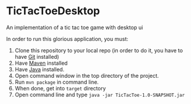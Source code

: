 # TicTacToeDesktop
An implementation of a tic tac toe game with desktop ui

In order to run this glorious application, you must:
1. Clone this repository to your local repo (in order to do it, you have to have [Git](https://git-scm.com/) installed)
2. Have [Maven](https://maven.apache.org/) installed
3. Have [Java](http://www.oracle.com/technetwork/java/javase/downloads/index.html) installed.
4. Open command window in the top directory of the project.
4. Run `mvn package` in command line.
5. When done, get into `target` directory
6. Open command line and type `java -jar TicTacToe-1.0-SNAPSHOT.jar`